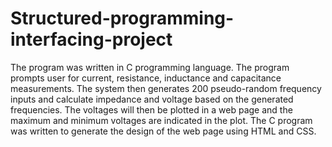 # Structured-programming-interfacing-project

The program was written in C programming language. The program prompts user for current, resistance,
inductance and capacitance measurements. The system then generates 200 pseudo-random frequency inputs
and calculate impedance and voltage based on the generated frequencies. The voltages will then be plotted
in a web page and the maximum and minimum voltages are indicated in the plot. The C program was written
to generate the design of the web page using HTML and CSS.
